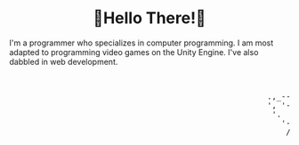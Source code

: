 


<h1 align = "center">🔷Hello There!🔷</h1>
<p>I'm a programmer who specializes in computer programming.
I am most adapted to programming video games on the Unity Engine.
I've also dabbled in web development.</p>
<pre>
                                                                                 __
                                                                     '.'--.--'.-'
                                                       .,_------.___,   \' r'
                                                       ', '-._a      '-' .'
                                                        '.    '-'Y \._  /
                                                          '--;____'--.'-,
                                                           /..'       '''
</pre>
